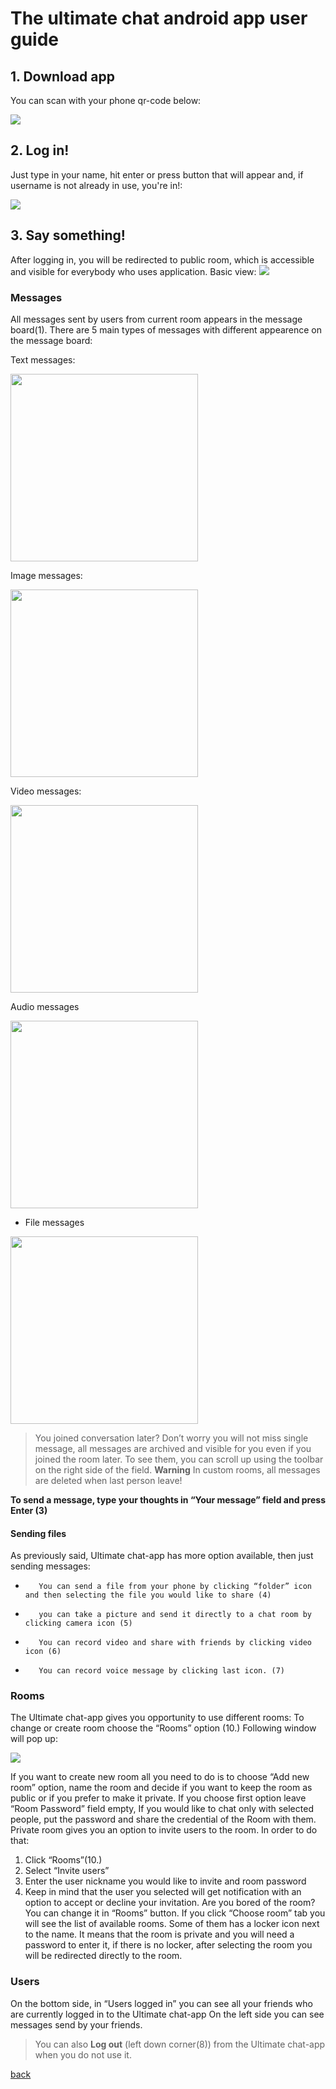 # The ultimate chat android app user guide

## 1. Download app
You can scan with your phone qr-code below:

<img src="https://chart.googleapis.com/chart?chs=116x116&cht=qr&chl=https://build.phonegap.com/apps/2774587/install/X37HhLTxcPB1j_714bia&chld=L|1&choe=UTF-8"/>


## 2. Log in!
Just type in your name, hit enter or press button that will appear and, if username is not already in use, you're in!:

<img src="https://github.com/siematypie/phoneGap-chat-client/blob/master/docs/images/login.png?raw=true"/>

## 3. Say something!
After logging in, you will be redirected to public room, which is accessible and visible for everybody who uses application. Basic view:
<img src="https://github.com/siematypie/phoneGap-chat-client/blob/master/docs/images/options.png?raw=true"/>



### Messages
All messages sent by users from current room appears in the message board(1). There are 5 main types of messages with different appearence on the message board:

Text messages:

<img src="https://github.com/siematypie/phoneGap-chat-client/blob/master/docs/images/text.png?raw=true" width="300"/>

Image messages:

<img src="https://github.com/siematypie/phoneGap-chat-client/blob/master/docs/images/image.png?raw=true" width="300"/>

Video messages:

<img src="https://github.com/siematypie/phoneGap-chat-client/blob/master/docs/images/video.png?raw=true" width="300" />

Audio messages

<img src="https://github.com/siematypie/phoneGap-chat-client/blob/master/docs/images/audio.png?raw=true" width="300"/>

* File messages

<img src="https://github.com/siematypie/phoneGap-chat-client/blob/master/docs/images/file.png?raw=true" width="300"/>

>You joined conversation later? Don’t worry you will not miss single message, all messages are archived and visible for you even if you joined the room later. To see them, you can scroll up using the toolbar on the right side of the field. **Warning** In custom rooms, all messages are deleted when last person leave!

**To send a message, type your thoughts in “Your message” field and press Enter (3)**
#### Sending files
As previously said, Ultimate chat-app has more option available, then just sending messages:
-        You can send a file from your phone by clicking “folder” icon and then selecting the file you would like to share (4)
-        you can take a picture and send it directly to a chat room by clicking camera icon (5)
-        You can record video and share with friends by clicking video icon (6)
-        You can record voice message by clicking last icon. (7)

### Rooms

The Ultimate chat-app gives you opportunity to use different rooms:
To change or create room choose the “Rooms” option (10.) Following window will pop up:

<img src="https://github.com/siematypie/phoneGap-chat-client/blob/master/docs/images/romm-opts.png?raw=true"/>

If you want to create new room all you need to do is to choose “Add new room” option, name the room and decide if you want to keep the room as public or if you prefer to make it private.
If you choose first option leave “Room Password” field empty, If you would like to chat only with selected people, put the password and share the credential of the Room with them.
Private room gives you an option to invite users to the room. In order to do that:
1. Click “Rooms”(10.)
2. Select “Invite users”
3. Enter the user nickname you would like to invite and room password
4. Keep in mind that the user you selected will get notification with an option to accept or decline your invitation.
Are you bored of the room? You can change it in “Rooms” button. If you click “Choose room” tab you will see the list of available rooms. Some of them has a locker icon next to the name. It means that the room is private and you will need a password to enter it, if there is no locker, after selecting the room you will be redirected directly to the room.

### Users
On the bottom side, in “Users logged in” you can see all your friends who are currently logged in to the Ultimate chat-app
On the left side you can see messages send by your friends.

>You can also **Log out** (left down corner(8)) from the Ultimate chat-app when you do not use it.


[back](./)


